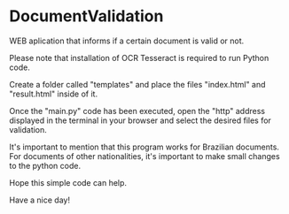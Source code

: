 # DocumentValidation
WEB aplication that informs if a certain document is valid or not.

Please note that installation of OCR Tesseract is required to run Python code.

Create a folder called "templates" and place the files "index.html" and "result.html" inside of it.

Once the "main.py" code has been executed, open the "http" address displayed in the terminal in your browser and select the desired files for validation.

It's important to mention that this program works for Brazilian documents. For documents of other nationalities, it's important to make small changes to the python code.

Hope this simple code can help.

Have a nice day!
